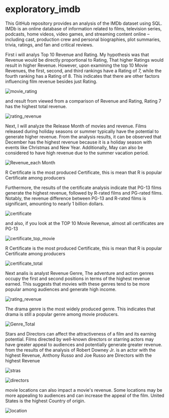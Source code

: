 # exploratory_imdb
This GitHub repository provides an analysis of the IMDb dataset using SQL.
IMDb is an online database of information related to films, television series, podcasts, home videos, video games, and streaming content online – including cast, production crew and personal biographies, plot summaries, trivia, ratings, and fan and critical reviews.
  
First i will analys Top 10 Revenue and Rating. My hypothesis was that Revenue would be directly proportional to Rating, That higher Ratings would result in higher Revenue. However, upon examining the top 10 Movie Revenues, the first, second, and third rankings have a Rating of 7, while the fourth ranking has a Rating of 8. This indicates that there are other factors influencing film revenue besides just Rating.

![movie_rating](https://github.com/ulumbagas/exploratory_imdb/assets/58242856/cf054147-a5ee-4577-b269-8182b30022b1)

and result from viewed from a comparison of Revenue and Rating, Rating 7 has the highest total revenue.


![rating_revenue](https://github.com/ulumbagas/exploratory_imdb/assets/58242856/20f0d27a-e5a3-49c2-ab93-8910004a0e8d)

Next, I will analyze the Release Month of movies and revenue. Films released during holiday seasons or summer typically have the potential to generate higher revenue. From the analysis results, it can be observed that December has the highest revenue because it is a holiday season with events like Christmas and New Year. Additionally, May can also be considered to have high revenue due to the summer vacation period.


![Revenue_each Month](https://github.com/ulumbagas/exploratory_imdb/assets/58242856/6271fc28-6484-42ee-817b-4ac3eb445713)

R Certificate is the most produced Certificate, this is mean that R is popular Certificate among producers


Furthermore, the results of the certificate analysis indicate that PG-13 films generate the highest revenue, followed by R-rated films and PG-rated films. Notably, the revenue difference between PG-13 and R-rated films is significant, amounting to nearly 1 billion dollars.

![certificate](https://github.com/ulumbagas/exploratory_imdb/assets/58242856/e4f32a09-3c90-4a02-a718-523623c4a98e)

and also, if you look at the TOP 10 Movie Revenue, almost all certificates are PG-13

![certificate_top_movie](https://github.com/ulumbagas/exploratory_imdb/assets/58242856/be9b60c5-7b59-4b62-b1fe-3fc527cfdb50)

R Certificate is the most produced Certificate, this is mean that R is popular Certificate among producers

![certificate_total](https://github.com/ulumbagas/exploratory_imdb/assets/58242856/fd03afb5-910f-4e86-80c5-e568ac3488f1)


Next analis is analyst Revenue Genre, The adventure and action genres occupy the first and second positions in terms of the highest revenue earned. This suggests that movies with these genres tend to be more popular among audiences and generate high income.

![rating_revenue](https://github.com/ulumbagas/exploratory_imdb/assets/58242856/5a47b043-4be9-472e-bd99-1e68be2611f6)

The drama genre is the most widely produced genre. This indicates that drama is still a popular genre among movie producers.

![Genre_Total](https://github.com/ulumbagas/exploratory_imdb/assets/58242856/b8afa870-30e7-4ab0-8ead-952f41817c7e)

Stars and Directors can affect the attractiveness of a film and its earning potential. Films directed by well-known directors or starring actors may have greater appeal to audiences and potentially generate greater revenue. from the results of the analysis of Robert Downey Jr. is an actor with the highest Revenue, Anthony Russo and Joe Russo are Directors with the highest Revenue 

![stras](https://github.com/ulumbagas/exploratory_imdb/assets/58242856/f42be147-1caa-44c1-a959-ebf370f80633)

![directors](https://github.com/ulumbagas/exploratory_imdb/assets/58242856/039d5069-8168-47e7-9f9e-592cf11ef488)

movie locations can also impact a movie's revenue. Some locations may be more appealing to audiences and can increase the appeal of the film. United States is the highest Country of origin.


![location](https://github.com/ulumbagas/exploratory_imdb/assets/58242856/7a652870-862f-4ce8-895f-15e060ed235a)


